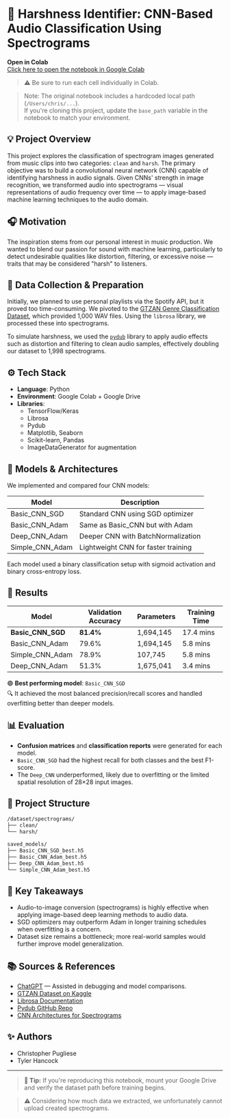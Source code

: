 # 🎵 Harshness Identifier: CNN-Based Audio Classification Using Spectrograms

**Open in Colab**  
[Click here to open the notebook in Google Colab](https://colab.research.google.com/drive/1ZVip6krcvheP5e0y0q5wGiymRi-znqGA?usp=sharing)

> ⚠️ Be sure to run each cell individually in Colab.

> Note: The original notebook includes a hardcoded local path (`/Users/chris/...`).  
If you're cloning this project, update the `base_path` variable in the notebook to match your environment.


## 💡 Project Overview

This project explores the classification of spectrogram images generated from music clips into two categories: `clean` and `harsh`. The primary objective was to build a convolutional neural network (CNN) capable of identifying harshness in audio signals. Given CNNs' strength in image recognition, we transformed audio into spectrograms — visual representations of audio frequency over time — to apply image-based machine learning techniques to the audio domain.

## 🎧 Motivation

The inspiration stems from our personal interest in music production. We wanted to blend our passion for sound with machine learning, particularly to detect undesirable qualities like distortion, filtering, or excessive noise — traits that may be considered "harsh" to listeners.

## 🔄 Data Collection & Preparation

Initially, we planned to use personal playlists via the Spotify API, but it proved too time-consuming. We pivoted to the [GTZAN Genre Classification Dataset](https://www.kaggle.com/datasets/andradaolteanu/gtzan-dataset-music-genre-classification/data), which provided 1,000 WAV files. Using the `librosa` library, we processed these into spectrograms.

To simulate harshness, we used the [`pydub`](https://github.com/jiaaro/pydub) library to apply audio effects such as distortion and filtering to clean audio samples, effectively doubling our dataset to 1,998 spectrograms.

## ⚙️ Tech Stack

- **Language**: Python
- **Environment**: Google Colab + Google Drive
- **Libraries**:  
  - TensorFlow/Keras  
  - Librosa  
  - Pydub  
  - Matplotlib, Seaborn  
  - Scikit-learn, Pandas  
  - ImageDataGenerator for augmentation

## 🧠 Models & Architectures

We implemented and compared four CNN models:

| Model              | Description                          |
|--------------------|--------------------------------------|
| Basic_CNN_SGD      | Standard CNN using SGD optimizer     |
| Basic_CNN_Adam     | Same as Basic_CNN but with Adam      |
| Deep_CNN_Adam      | Deeper CNN with BatchNormalization   |
| Simple_CNN_Adam    | Lightweight CNN for faster training  |

Each model used a binary classification setup with sigmoid activation and binary cross-entropy loss.

## 🏁 Results

| Model              | Validation Accuracy | Parameters | Training Time |
|--------------------|---------------------|------------|----------------|
| **Basic_CNN_SGD**  | **81.4%**           | 1,694,145  | 17.4 mins      |
| Basic_CNN_Adam     | 79.6%               | 1,694,145  | 5.8 mins       |
| Simple_CNN_Adam    | 78.9%               | 107,745    | 5.8 mins       |
| Deep_CNN_Adam      | 51.3%               | 1,675,041  | 3.4 mins       |

🟢 **Best performing model**: `Basic_CNN_SGD`  
🔍 It achieved the most balanced precision/recall scores and handled overfitting better than deeper models.

## 📊 Evaluation

- **Confusion matrices** and **classification reports** were generated for each model.
- `Basic_CNN_SGD` had the highest recall for both classes and the best F1-score.
- The `Deep_CNN` underperformed, likely due to overfitting or the limited spatial resolution of 28×28 input images.

## 📁 Project Structure
```markdown
/dataset/spectrograms/
├── clean/
└── harsh/

saved_models/
├── Basic_CNN_SGD_best.h5
├── Basic_CNN_Adam_best.h5
├── Deep_CNN_Adam_best.h5
└── Simple_CNN_Adam_best.h5
```

## 📌 Key Takeaways

- Audio-to-image conversion (spectrograms) is highly effective when applying image-based deep learning methods to audio data.
- SGD optimizers may outperform Adam in longer training schedules when overfitting is a concern.
- Dataset size remains a bottleneck; more real-world samples would further improve model generalization.

## 📚 Sources & References

- [ChatGPT](https://chat.openai.com) — Assisted in debugging and model comparisons.
- [GTZAN Dataset on Kaggle](https://www.kaggle.com/datasets/andradaolteanu/gtzan-dataset-music-genre-classification/data)
- [Librosa Documentation](https://librosa.org/doc/main/generated/librosa.feature.melspectrogram.html)
- [Pydub GitHub Repo](https://github.com/jiaaro/pydub)
- [CNN Architectures for Spectrograms](https://www.extrica.com/article/22271)

## ✨ Authors

- Christopher Pugliese  
- Tyler Hancock

---

> **📌 Tip:** If you're reproducing this notebook, mount your Google Drive and verify the dataset path before training begins.

> ⚠️ Considering how much data we extracted, we unfortunately cannot upload created spectrograms.


